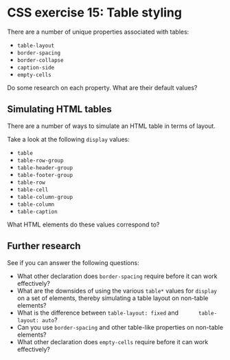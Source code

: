 # CSS exercise 15: Table styling

There are a number of unique properties associated with tables:

- `table-layout`
- `border-spacing`
- `border-collapse`
- `caption-side`
- `empty-cells`

Do some research on each property. What are their default values?

## Simulating HTML tables

There are a number of ways to simulate an HTML table in terms of layout.

Take a look at the following `display` values:

- `table`
- `table-row-group`
- `table-header-group`
- `table-footer-group`
- `table-row`
- `table-cell`
- `table-column-group`
- `table-column`
- `table-caption`

What HTML elements do these values correspond to?

## Further research

See if you can answer the following questions:

- What other declaration does `border-spacing` require before it can work effectively?
- What are the downsides of using the various `table*` values for `display` on a set of elements, thereby simulating a table layout on non-table elements?
- What is the difference between `table-layout: fixed` and `      table-layout: auto`?
- Can you use `border-spacing` and other table-like properties on non-table elements?
- What other declaration does `empty-cells` require before it can work effectively?
